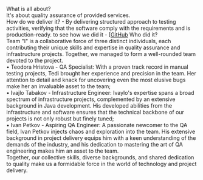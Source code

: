 What is all about?  
It's about quality assurance of provided services.  
How do we deliver it? - By delivering structured approach to testing activities, verifying that the software comply with the requirements and is production-ready. to see how we did it - [[GitHub](https://github.com](https://github.com/TEAM-1-A50/) "finalProject") 
Who did it?  
Team "I" is a collaborative force of three distinct individuals, each contributing their unique skills and expertise in quality assurance and infrastructure projects. Together, we managed to form a well-rounded team devoted to the project.  
•	Teodora Hristova - QA Specialist: With a proven track record in manual testing projects, Tedi brought her experience and precision in the team. Her attention to detail and knack for uncovering even the most elusive bugs make her an invaluable asset to the team;  
•	Ivajlo Tabakov - Infrastructure Engineer: Ivaylo's expertise spans a broad spectrum of infrastructure projects, complemented by an extensive background in Java development. His developed abilities  from the infrastructure and software ensures that the technical backbone of our projects is not only robust but finely tuned;  
•	Ivan Petkov - Aspiring QA Engineer: A passionate newcomer to the QA field, Ivan Petkov injects chaos and exploration into the team. His extensive background in project delivery equips him with a keen understanding of the demands of the industry, and his dedication to mastering the art of QA engineering makes him an asset to the team.  
Together, our collective skills, diverse backgrounds, and shared dedication to quality make us a formidable force in the world of technology and project delivery.
